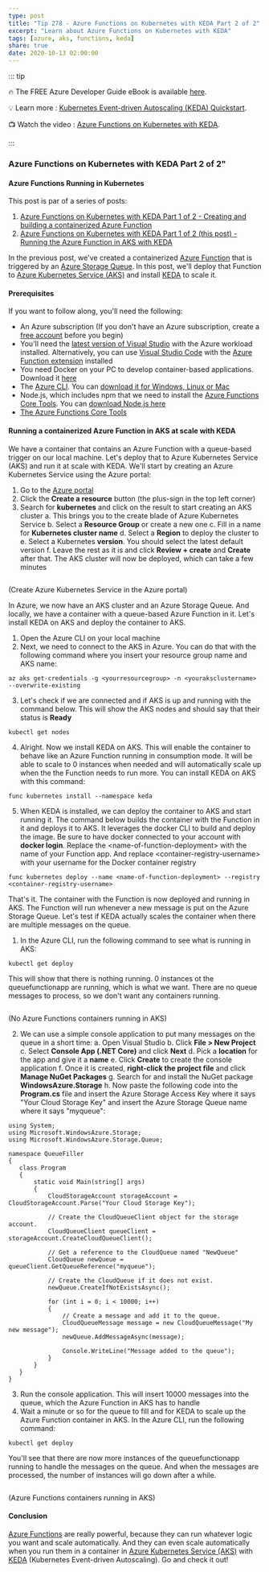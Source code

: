 ```yaml
---
type: post
title: "Tip 278 - Azure Functions on Kubernetes with KEDA Part 2 of 2"
excerpt: "Learn about Azure Functions on Kubernetes with KEDA"
tags: [azure, aks, functions, keda]
share: true
date: 2020-10-13 02:00:00
---
```


::: tip 

:fire:  The FREE Azure Developer Guide eBook is available [here](http://aka.ms/azuredevebook).

:bulb: Learn more : [Kubernetes Event-driven Autoscaling (KEDA) Quickstart](https://aka.ms/kedaquickstart?WT.mc_id=github-azuredevtips-azureappsdev). 

:tv: Watch the video : [Azure Functions on Kubernetes with KEDA](leave-blank?WT.mc_id=youtube-azuredevtips-azureappsdev).

:::

### Azure Functions on Kubernetes with KEDA Part 2 of 2"

#### Azure Functions Running in Kubernetes
This post is par of a series of posts:

1. [Azure Functions on Kubernetes with KEDA Part 1 of 2 - Creating and building a containerized Azure Function](tip277.html)
2. [Azure Functions on Kubernetes with KEDA Part 1 of 2 (this post) - Running the Azure Function in AKS with KEDA](tip278.html)

In the previous post, we've created a containerized [Azure Function](https://azure.microsoft.com/services/functions?WT.mc_id=azure-azuredevtips-azureappsdev) that is triggered by an [Azure Storage Queue](https://azure.microsoft.com/services/storage/queues?WT.mc_id=azure-azuredevtips-azureappsdev). In this post, we'll deploy that Function to [Azure Kubernetes Service (AKS)](https://azure.microsoft.com/services/kubernetes-service?WT.mc_id=azure-azuredevtips-azureappsdev) and install [KEDA](https://keda.sh?WT.mc_id=other-azuredevtips-azureappsdev) to scale it. 

#### Prerequisites
If you want to follow along, you'll need the following:
* An Azure subscription (If you don't have an Azure subscription, create a [free account](https://azure.microsoft.com/free/?WT.mc_id=azure-azuredevtips-azureappsdev) before you begin)
* You'll need the [latest version of Visual Studio](https://visualstudio.microsoft.com/downloads/?WT.mc_id=microsoft-azuredevtips-azureappsdev) with the Azure workload installed. Alternatively, you can use [Visual Studio Code](https://code.visualstudio.com?WT.mc_id=other-azuredevtips-azureappsdev) with the [Azure Function extension](https://marketplace.visualstudio.com/items?itemName=ms-azuretools.vscode-azurefunctions&WT.mc_id=other-azuredevtips-azureappsdev) installed
* You need Docker on your PC to develop container-based applications. Download it [here](https://store.docker.com/editions/community/docker-ce-desktop-windows?WT.mc_id=other-azuredevtips-azureappsdev)
* The [Azure CLI](https://docs.microsoft.com/cli/azure/?WT.mc_id=docs-azuredevtips-azureappsdev). You can [download it for Windows, Linux or Mac](https://docs.microsoft.com/cli/azure/install-azure-cli?WT.mc_id=docs-azuredevtips-azureappsdev)
* Node.js, which includes npm that we need to install the [Azure Functions Core Tools](https://docs.microsoft.com/azure/azure-functions/functions-run-local?WT.mc_id=docs-azuredevtips-azureappsdev ). You can [download Node.js here](https://docs.npmjs.com/downloading-and-installing-node-js-and-npm?WT.mc_id=other-azuredevtips-azureappsdev)
* [The Azure Functions Core Tools](https://docs.microsoft.com/azure/azure-functions/functions-run-local?WT.mc_id=docs-azuredevtips-azureappsdev)

#### Running a containerized Azure Function in AKS at scale with KEDA
We have a container that contains an Azure Function with a queue-based trigger on our local machine. Let's deploy that to Azure Kubernetes Service (AKS) and run it at scale with KEDA. We'll start by creating an Azure Kubernetes Service using the Azure portal:

1. Go to the [Azure portal](https://portal.azure.com/?WT.mc_id=azure-azuredevtips-azureappsdev)
2. Click the **Create a resource** button (the plus-sign in the top left corner)
3. Search for **kubernetes** and click on the result to start creating an AKS cluster
   a. This brings you to the create blade of Azure Kubernetes Service
   b. Select a **Resource Group** or create a new one
   c. Fill in a name for **Kubernetes cluster name**
   d. Select a **Region** to deploy the cluster to
   e. Select a Kubernetes **version**. You should select the latest default version
   f. Leave the rest as it is and click **Review + create** and **Create** after that. The AKS cluster will now be deployed, which can take a few minutes

<img :src="$withBase('/files/64createaks.png')">

(Create Azure Kubernetes Service in the Azure portal)

In Azure, we now have an AKS cluster and an Azure Storage Queue. And locally, we have a container with a queue-based Azure Function in it. Let's install KEDA on AKS and deploy the container to AKS.

1. Open the Azure CLI on your local machine
2. Next, we need to connect to the AKS in Azure. You can do that with the following command where you insert your resource group name and AKS name:
```
az aks get-credentials -g <yourresourcegroup> -n <youraksclustername> --overwrite-existing
```
3. Let's check if we are connected and if AKS is up and running with the command below. This will show the AKS nodes and should say that their status is **Ready**
```
kubectl get nodes
```
4. Alright. Now we install KEDA on AKS. This will enable the container to behave like an Azure Function running in consumption mode. It will be able to scale to 0 instances when needed and will automatically scale up when the the Function needs to run more. You can install KEDA on AKS with this command:
```
func kubernetes install --namespace keda
```
5. When KEDA is installed, we can deploy the container to AKS and start running it. The command below builds the container with the Function in it and deploys it to AKS. It leverages the docker CLI to build and deploy the image. Be sure to have docker connected to your account with **docker login**. Replace the \<name-of-function-deployment\> with the name of your Function app. And replace \<container-registry-username\>  with your username for the Docker container registry
```
func kubernetes deploy --name <name-of-function-deployment> --registry <container-registry-username>
```

That's it. The container with the Function is now deployed and running in AKS. The Function will run whenever a new message is put on the Azure Storage Queue. Let's test if KEDA actually scales the container when there are multiple messages on the queue.

1. In the Azure CLI, run the following command to see what is running in AKS:
```
kubectl get deploy
```
This will show that there is nothing running. 0 instances ot the queuefunctionapp are running, which is what we want. There are no queue messages to process, so we don't want any containers running.

<img :src="$withBase('/files/64nothingrunning.png')">

(No Azure Functions containers running in AKS)

2. We can use a simple console application to put many messages on the queue in a short time:
 a. Open Visual Studio
 b. Click **File > New Project** 
 c. Select **Console App (.NET Core)** and click **Next**
 d. Pick a **location** for the app and give it a **name**
 e. Click **Create** to create the console application
 f. Once it is created, **right-click the project file** and click **Manage NuGet Packages**
 g. Search for and install the NuGet package **WindowsAzure.Storage**
 h. Now paste the following code into the **Program.cs** file and insert the Azure Storage Access Key where it says "Your Cloud Storage Key" and insert the Azure Storage Queue name where it says "myqueue":

 ```
using System;
using Microsoft.WindowsAzure.Storage;
using Microsoft.WindowsAzure.Storage.Queue;

namespace QueueFiller
{
    class Program
    {
        static void Main(string[] args)
        {
            CloudStorageAccount storageAccount = CloudStorageAccount.Parse("Your Cloud Storage Key");

            // Create the CloudQueueClient object for the storage account.
            CloudQueueClient queueClient = storageAccount.CreateCloudQueueClient();

            // Get a reference to the CloudQueue named "NewQueue"
            CloudQueue newQueue = queueClient.GetQueueReference("myqueue");

            // Create the CloudQueue if it does not exist.
            newQueue.CreateIfNotExistsAsync();

            for (int i = 0; i < 10000; i++)
            {
                // Create a message and add it to the queue.
                CloudQueueMessage message = new CloudQueueMessage("My new message");
                newQueue.AddMessageAsync(message);

                Console.WriteLine("Message added to the queue");
            }
        }
    }
}
 ```
3. Run the console application. This will insert 10000 messages into the queue, which the Azure Function in AKS has to handle
4. Wait a minute or so for the queue to fill and for KEDA to scale up the Azure Function container in AKS. In the Azure CLI, run the following command:
```
kubectl get deploy
```
You'll see that there are now more instances of the queuefunctionapp running to handle the messages on the queue. And when the messages are processed, the number of instances will go down after a while.

<img :src="$withBase('/files/64scaledup.png')">

(Azure Functions containers running in AKS)

#### Conclusion
[Azure Functions](https://azure.microsoft.com/services/functions?WT.mc_id=azure-azuredevtips-azureappsdev) are really powerful, because they can run whatever logic you want and scale automatically. And they can even scale automatically when you run them in a container in [Azure Kubernetes Service (AKS)](https://azure.microsoft.com/services/kubernetes-service?WT.mc_id=azure-azuredevtips-azureappsdev) with [KEDA](https://keda.sh?WT.mc_id=other-azuredevtips-azureappsdev) (Kubernetes Event-driven Autoscaling). Go and check it out!